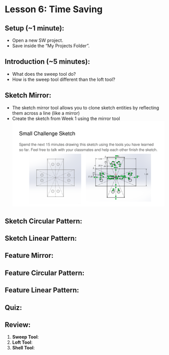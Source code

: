 # Lesson 6: Time Saving 

## Setup (~1 minute):
- Open a new SW project.
- Save inside the “My Projects Folder”.

## Introduction (~5 minutes):
- What does the sweep tool do?
- How is the sweep tool different than the loft tool?

## Sketch Mirror:
- The sketch mirror tool allows you to clone sketch entities by reflecting them across a line (like a mirror)
- Create the sketch from Week 1 using the mirror tool 
![SW Advanced CAD Curriculum 1-1](../images/SW%20Advanced%20CAD%20Curriculumn%202-10.png)

## Sketch Circular Pattern:

## Sketch Linear Pattern:
## Feature Mirror:

## Feature Circular Pattern:

## Feature Linear Pattern:

## Quiz:

## Review:
1. **Sweep Tool**:
2. **Loft Tool**:
3. **Shell Tool**:




